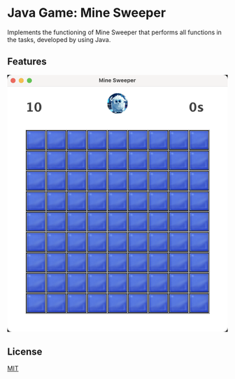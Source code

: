 
# Java Game: Mine Sweeper
Implements the functioning of Mine Sweeper that performs all functions in the tasks, developed by using Java.
## Features


![App Screenshot](https://github.com/XiaoSanchez/Java_Game-Mine_Sweeper/blob/main/img/ScreenShot.png)
## License

[MIT](https://choosealicense.com/licenses/mit/)
